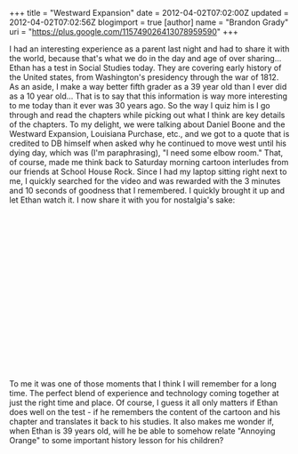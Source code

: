 +++
title = "Westward Expansion"
date = 2012-04-02T07:02:00Z
updated = 2012-04-02T07:02:56Z
blogimport = true 
[author]
	name = "Brandon Grady"
	uri = "https://plus.google.com/115749026413078959590"
+++

I had an interesting experience as a parent last night and had to share it with the world, because that's what we do in the day and age of over sharing... Ethan has a test in Social Studies today. They are covering early history of the United states, from Washington's presidency through the war of 1812. As an aside, I make a way better fifth grader as a 39 year old than I ever did as a 10 year old... That is to say that this information is way more interesting to me today than it ever was 30 years ago. So the way I quiz him is I go through and read the chapters while picking out what I think are key details of the chapters. To my delight, we were talking about Daniel Boone and the Westward Expansion, Louisiana Purchase, etc., and we got to a quote that is credited to DB himself when asked why he continued to move west until his dying day, which was (I'm paraphrasing), "I need some elbow room." That, of course, made me think back to Saturday morning cartoon interludes from our friends at School House Rock. Since I had my laptop sitting right next to me, I quickly searched for the video and was rewarded with the 3 minutes and 10 seconds of goodness that I remembered. I quickly brought it up and let Ethan watch it. I now share it with you for nostalgia's sake:<br /><br /><div class="separator" style="clear: both; text-align: center;"><object width="320" height="266" class="BLOGGER-youtube-video" classid="clsid:D27CDB6E-AE6D-11cf-96B8-444553540000" codebase="http://download.macromedia.com/pub/shockwave/cabs/flash/swflash.cab#version=6,0,40,0" data-thumbnail-src="http://2.gvt0.com/vi/5Ha11IunYN4/0.jpg"><param name="movie" value="http://www.youtube.com/v/5Ha11IunYN4&fs=1&source=uds" /><param name="bgcolor" value="#FFFFFF" /><embed width="320" height="266"  src="http://www.youtube.com/v/5Ha11IunYN4&fs=1&source=uds" type="application/x-shockwave-flash"></embed></object></div><br />To me it was one of those moments that I think I will remember for a long time. The perfect blend of experience and technology coming together at just the right time and place. Of course, I guess it all only matters if Ethan does well on the test - if he remembers the content of the cartoon and his chapter and translates it back to his studies. It also makes me wonder if, when Ethan is 39 years old, will he be able to somehow relate "Annoying Orange" to some important history lesson for his children?<br /><br /><div class="separator" style="clear: both; text-align: center;"><object width="320" height="266" class="BLOGGER-youtube-video" classid="clsid:D27CDB6E-AE6D-11cf-96B8-444553540000" codebase="http://download.macromedia.com/pub/shockwave/cabs/flash/swflash.cab#version=6,0,40,0" data-thumbnail-src="http://1.gvt0.com/vi/cL_qGMfbtAk/0.jpg"><param name="movie" value="http://www.youtube.com/v/cL_qGMfbtAk&fs=1&source=uds" /><param name="bgcolor" value="#FFFFFF" /><embed width="320" height="266"  src="http://www.youtube.com/v/cL_qGMfbtAk&fs=1&source=uds" type="application/x-shockwave-flash"></embed></object></div><br />
